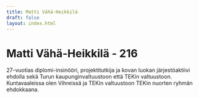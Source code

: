 ```yaml
---
title: Matti Vähä-Heikkilä
draft: false
layout: index.html
---
```


# Matti Vähä-Heikkilä - 216

27-vuotias diplomi-insinööri, projektitutkija ja kovan luokan järjestöaktiivi ehdolla sekä Turun kaupunginvaltuustoon että TEKin valtuustoon. Kuntavaaleissa olen Vihreissä ja TEKin valtuustoon TEKin nuorten ryhmän ehdokkaana.
